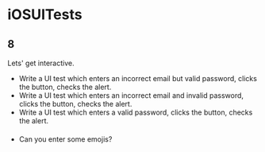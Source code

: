 # iOSUITests

## 8

Lets' get interactive. 

- Write a UI test which enters an incorrect email but valid password, clicks the button, checks the alert.
- Write a UI test which enters an incorrect email and invalid password, clicks the button, checks the alert.
- Write a UI test which enters a valid password, clicks the button, checks the alert.

####

- Can you enter some emojis?